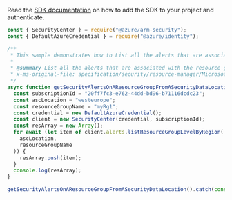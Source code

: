 Read the [SDK documentation](https://github.com/Azure/azure-sdk-for-js/blob/%40azure%2Farm-security_5.0.0/sdk/security/arm-security/README.md) on how to add the SDK to your project and authenticate.

```javascript
const { SecurityCenter } = require("@azure/arm-security");
const { DefaultAzureCredential } = require("@azure/identity");

/**
 * This sample demonstrates how to List all the alerts that are associated with the resource group that are stored in a specific location
 *
 * @summary List all the alerts that are associated with the resource group that are stored in a specific location
 * x-ms-original-file: specification/security/resource-manager/Microsoft.Security/stable/2021-11-01/examples/Alerts/GetAlertsResourceGroupLocation_example.json
 */
async function getSecurityAlertsOnAResourceGroupFromASecurityDataLocation() {
  const subscriptionId = "20ff7fc3-e762-44dd-bd96-b71116dcdc23";
  const ascLocation = "westeurope";
  const resourceGroupName = "myRg1";
  const credential = new DefaultAzureCredential();
  const client = new SecurityCenter(credential, subscriptionId);
  const resArray = new Array();
  for await (let item of client.alerts.listResourceGroupLevelByRegion(
    ascLocation,
    resourceGroupName
  )) {
    resArray.push(item);
  }
  console.log(resArray);
}

getSecurityAlertsOnAResourceGroupFromASecurityDataLocation().catch(console.error);
```
